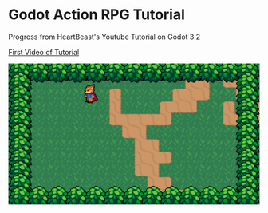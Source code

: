 # Godot Action RPG Tutorial

Progress from HeartBeast's Youtube Tutorial on Godot 3.2

[First Video of Tutorial](https://www.youtube.com/watch?v=mAbG8Oi-SvQ&t=975s)

![Screenshot](https://github.com/jakeaufderheide/godot_action_rpg_tutorial/blob/master/screenshot.png?raw=true)
